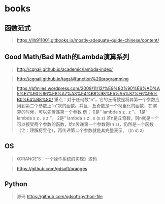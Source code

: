 # books

## 函数范式
> https://llh911001.gitbooks.io/mostly-adequate-guide-chinese/content/

## Good Math/Bad Math的Lambda演算系列
> http://cgnail.github.io/academic/lambda-index/

> http://cgnail.github.io/tags/#function%20programming

> https://pfmiles.wordpress.com/2009/11/12/%E9%80%90%E6%AD%A5%E7%90%86%E8%A7%A3%E4%B8%98%E5%A5%87%E6%95%B0%E4%B8%80/
重点：对于任何数“n”，它的丘奇数是将其第一个参数应用到第二个参数上“n”次的函数。并且，丘奇数是一个柯里化的函数，在演算的时候，可以先传递第一个参数
例：
0是“ lambda s z . z “。
1是“ lambda s z . s z “。
2是“ lambda s z . s (s z)
若n是丘奇数，则n就是一个可以接受两个参数的函数，给n传递第一个参数得(n s)，仍然是一个函数（注：理解柯里化），再传递第二个参数就是其完整表示。
((n s) z)

## OS
>《ORANGE’S：一个操作系统的实现》源码

> https://github.com/gdsoft/oranges

## Python
> 源码
> https://github.com/gdsoft/python-file
